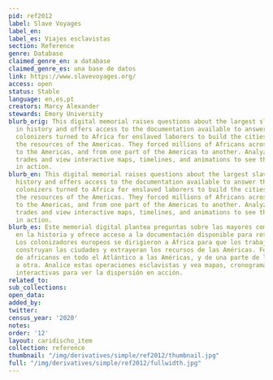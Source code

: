 ```yaml
---
pid: ref2012
label: Slave Voyages
label_en:
label_es: Viajes esclavistas
section: Reference
genre: Database
claimed_genre_en: a database
claimed_genre_es: una base de datos
link: https://www.slavevoyages.org/
access: open
status: Stable
language: en,es,pt
creators: Marcy Alexander
stewards: Emory University
blurb_orig: This digital memorial raises questions about the largest slave trades
  in history and offers access to the documentation available to answer them. European
  colonizers turned to Africa for enslaved laborers to build the cities and extract
  the resources of the Americas. They forced millions of Africans across the Atlantic
  to the Americas, and from one part of the Americas to another. Analyze these slave
  trades and view interactive maps, timelines, and animations to see the dispersal
  in action.
blurb_en: This digital memorial raises questions about the largest slave trades in
  history and offers access to the documentation available to answer them. European
  colonizers turned to Africa for enslaved laborers to build the cities and extract
  the resources of the Americas. They forced millions of Africans across the Atlantic
  to the Americas, and from one part of the Americas to another. Analyze these slave
  trades and view interactive maps, timelines, and animations to see the dispersal
  in action.
blurb_es: Este memorial digital plantea preguntas sobre las mayores comercios de esclavos
  en la historia y ofrece acceso a la documentación disponible para responderlos.
  Los colonizadores europeos se dirigieron a África para que los trabajadores esclavizados
  construyan las ciudades y extrayeran los recursos de las Américas. Forzaron a millones
  de africanos en todo el Atlántico a las Américas, y de una parte de las Américas
  a otra. Analice estas operaciones esclavistas y vea mapas, cronogramas y animaciones
  interactivas para ver la dispersión en acción.
related_to:
sub_collections:
open_data:
added_by:
twitter:
census_year: '2020'
notes:
order: '12'
layout: caridischo_item
collection: reference
thumbnail: "/img/derivatives/simple/ref2012/thumbnail.jpg"
full: "/img/derivatives/simple/ref2012/fullwidth.jpg"
---
```

